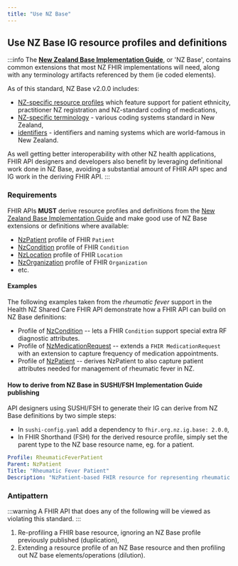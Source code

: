 ```yaml
---
title: "Use NZ Base"
---
```


## Use NZ Base IG resource profiles and definitions

:::info
The [**New Zealand Base Implementation Guide**](https://fhir.org.nz/ig/base/index.html), or 'NZ Base', contains common extensions that most NZ FHIR implementations will need, along with any terminology artifacts referenced by them (ie coded elements).

As of this standard, NZ Base v2.0.0 includes:

- [NZ-specific resource profiles](https://fhir.org.nz/ig/base/profiles.html) which feature support for patient ethnicity, practitioner NZ registration and NZ-standard coding of medications,
- [NZ-specific terminology](https://fhir.org.nz/ig/base/terminology.html) - various coding systems standard in New Zealand,
- [identifiers](https://fhir.org.nz/ig/base/namingSystems.html) - identifiers and naming systems which are world-famous in New Zealand.

As well getting better interoperability with other NZ health applications, FHIR API designers and developers also benefit by leveraging definitional work done in NZ Base, avoiding a substantial amount of FHIR API spec and IG work in the deriving FHIR API.
:::

### Requirements

<ApiStandard id="HNZAS_MUST_DERIVE_PROFILES_FROM_NZ_BASE" type="MUST" toolTip="FHIR APIs MUST derive profiles from the New Zealand Base Implementation Guide and make good use of NZ Base extensions or definitions where available.">FHIR APIs **MUST** derive resource profiles and definitions from the [New Zealand Base Implementation Guide](https://fhir.org.nz/ig/base/index.html) and make good use of NZ Base extensions or definitions where available:</ApiStandard>

- [NzPatient](https://fhir.org.nz/ig/base/StructureDefinition-NzPatient.html) profile of FHIR `Patient`
- [NzCondition](https://fhir.org.nz/ig/base/StructureDefinition-NzCondition.html) profile of FHIR `Condition`
- [NzLocation](https://fhir.org.nz/ig/base/StructureDefinition-NzLocation.html) profile of FHIR `Location`
- [NzOrganization](https://fhir.org.nz/ig/base/StructureDefinition-NzOrganization.html) profile of FHIR `Organization`
- etc.

#### Examples

The following examples taken from the *rheumatic fever* support in the Health NZ Shared Care FHIR API demonstrate how a FHIR API can build on NZ Base definitions:

- Profile of [NzCondition](https://build.fhir.org/ig/tewhatuora/cinc-fhir-ig/StructureDefinition-nz-sharedcare-rheumaticfever-condition.html) -- lets a FHIR `Condition` support special extra RF diagnostic attributes.
- Profile of [NzMedicationRequest](https://build.fhir.org/ig/tewhatuora/cinc-fhir-ig/StructureDefinition-nz-sharedcare-rheumaticfever-medicationrequest.html) -- extends a `FHIR MedicationRequest` with an extension to capture frequency of medication appointments.
- Profile of [NzPatient](https://build.fhir.org/ig/tewhatuora/cinc-fhir-ig/StructureDefinition-nz-sharedcare-rheumaticfever-patient.html) -- derives NzPatient to also capture patient attributes needed for management of rheumatic fever in NZ.

#### How to derive from NZ Base in SUSHI/FSH Implementation Guide publishing

API designers using SUSHI/FSH to generate their IG can derive from NZ Base definitions by two simple steps:

- In `sushi-config.yaml` add a dependency to `fhir.org.nz.ig.base: 2.0.0`,
- In FHIR Shorthand (FSH) for the derived resource profile, simply set the parent type to the NZ base resource name, eg. for a patient.

```yaml
Profile: RheumaticFeverPatient
Parent: NzPatient
Title: "Rheumatic Fever Patient"
Description: "NzPatient-based FHIR resource for representing rheumatic fever patients"
```

### Antipattern

:::warning
A FHIR API that does any of the following will be viewed as violating this standard.
:::

1. Re-profiling a FHIR base resource, ignoring an NZ Base profile previously published (duplication),
1. Extending a resource profile of an NZ Base resource and then profiling out NZ base elements/operations (dilution).
